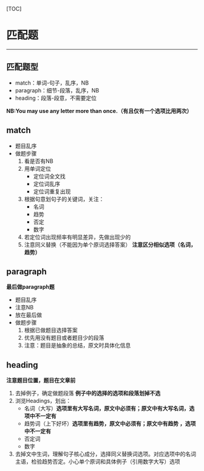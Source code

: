 [TOC]
 
# 匹配题

---

## 匹配题型

- match：单词-句子，乱序，NB
- paragraph：细节-段落，乱序，NB
- heading：段落-段意，不需要定位

**NB:You may use any letter more than once.（有且仅有一个选项比用两次）**

## match

- 题目乱序
- 做题步骤
    1. 看是否有NB
    2. 用单词定位
        - 定位词全文找
        - 定位词乱序
        - 定位词重复出现
    3. 根据句意划句子的关键词，关注：
        - 名词
        - 趋势
        - 否定
        - 数字
    4. 若定位词出现频率有明显差异，先做出现少的
    5. 注意同义替换（不能因为单个原词选择答案）
        **注意区分相似选项（名词，趋势）**

## paragraph

**最后做paragraph题**

- 题目乱序
- 注意NB
- 放在最后做
- 做题步骤
    1. 根据已做题目选择答案
    2. 优先用没有题目或者题目少的段落
    3. 注意：题目是抽象的总结，原文时具体化信息

## heading

**注意题目位置，题目在文章前**

1. 去掉例子，确定做题段落
    **例子中的选择的选项和段落划掉不选**
2. 浏览Headings，划出：
    - 名词（大写）**选项里有大写名词，原文中必须有；原文中有大写名词，选项中不一定有**
    - 趋势词（上下好坏）**选项里有趋势，原文中必须有；原文中有趋势 ，选项中不一定有**
    - 否定词
    - 数字
3. 去掉文中生词，理解句子核心成分，选择同义替换词选项。对应选项中的名词主语，检验趋势否定。小心单个原词和具体例子（引用数字大写）选项

